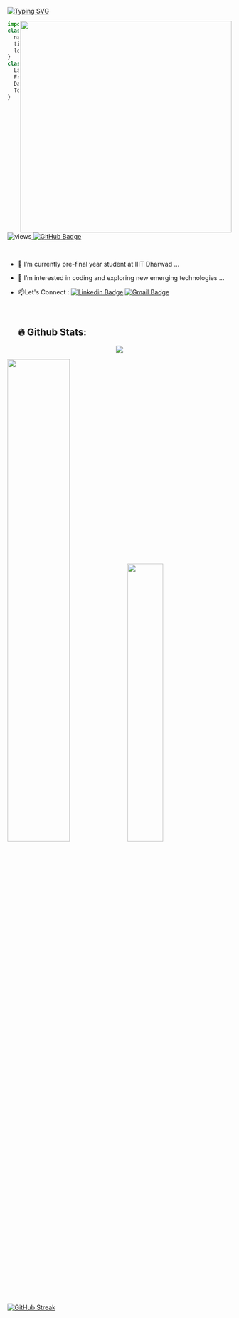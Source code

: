 [![Typing SVG](https://readme-typing-svg.herokuapp.com/?size=30&color=F7C59F&center=true&vCenter=true&lines=Hi%20%F0%9F%91%8B%F0%9F%8F%BB,%20I%27m%20Anubhav+;Software+Developer;AI-ML+Enthusiast)](https://git.io/typing-svg)

<img src="https://anubhavg.netlify.app/static/media/myimg.d84da74cb3c97cd7cc91.png" width="475" align="right" alt="" />

```js
import SoftwareDeveloper from "India";
class Bio extends SoftwareDeveloper {
  name = "Anubhav Gupta";
  title = "Software Engineer";
  location = "Ayodhya, UttarPradesh, India";
}
class Skills extends SoftwareDeveloper {
  Languages = ["C++", "Python", "JavaScript", "Dart", "SQL"];
  Frameworks = ["Flutter", "NodeJs", "ReactJS", "ExpressJs", "Restful APIs", "Apache Hadoop"]
  Databases = ["MongoDB", "MySQL", "Firebase"];
  Tools = ["Git", "GitHub", "Linux", "Visual Studio Code", "Android Studio", "Jupyter Notebook"];
}
```

<br/>
<p align="left"> 
    <img src="https://komarev.com/ghpvc/?username=anubhav-0910&label=Profile%20views&color=0e75b6&style=flat" alt="views" /><a href="https://github.com/anubhav-0910?tab=followers">
    <img src="https://img.shields.io/github/followers/anubhav-0910?label=Followers&style=social" alt="GitHub Badge"></a>
</p>
</br>

- 🌱 I’m currently pre-final year student at IIIT Dharwad ...
- 👀 I’m interested in coding and exploring new emerging technologies ...

- :mailbox:Let's Connect : [![Linkedin Badge](https://img.shields.io/badge/-Anubhav-blue?style=flat&logo=Linkedin&logoColor=white)](https://www.linkedin.com/in/anubhavgupta0910/) [![Gmail Badge](https://img.shields.io/badge/-anubhavg0910@gmail.com-red?style=flat&logo=Gmail&logoColor=white)](mailto:anubhavg0910@gmail.com)
<br><br><br>

   <h2> 🔥 Github Stats:</h2>
<p align="center">
<img src="https://i.imgur.com/YCw47Dm.gif">

   <div>
   <img width="52.7%"  src="https://github-readme-stats.vercel.app/api?username=anubhav-0910&show_icons=true&theme=radical" />
   <img width="40%"  src="https://github-readme-stats.vercel.app/api/top-langs/?username=anubhav-0910&layout=compact&theme=radical" />
   </div>
   </br></br></br>

  [![GitHub Streak](https://streak-stats.demolab.com?user=anubhav-0910&theme=tokyonight&border_radius=6.5)](https://git.io/streak-stats)
